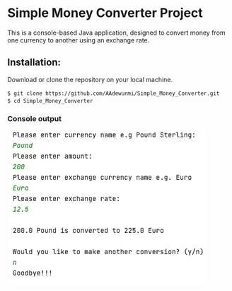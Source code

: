 # Simple Money Converter Project

This is a console-based Java application, designed to convert money from one currency to another using an exchange rate.

## Installation: 

Download or clone the repository on your local machine.

```sh
$ git clone https://github.com/AAdewunmi/Simple_Money_Converter.git
$ cd Simple_Money_Converter
```
### Console output 

![Image description](src/Screenshot%202021-01-10%20at%2013.45.15.png)
